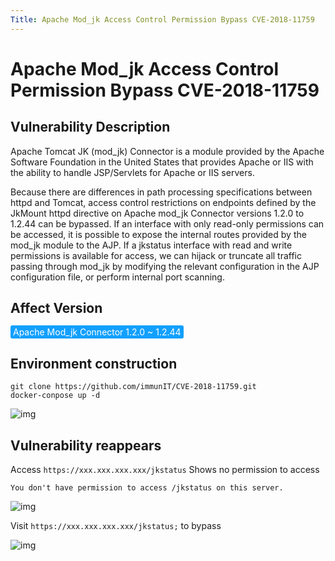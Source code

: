 ```yaml
---
Title: Apache Mod_jk Access Control Permission Bypass CVE-2018-11759
---
```


# Apache Mod_jk Access Control Permission Bypass CVE-2018-11759

## Vulnerability Description

Apache Tomcat JK (mod_jk) Connector is a module provided by the Apache Software Foundation in the United States that provides Apache or IIS with the ability to handle JSP/Servlets for Apache or IIS servers.

Because there are differences in path processing specifications between httpd and Tomcat, access control restrictions on endpoints defined by the JkMount httpd directive on Apache mod_jk Connector versions 1.2.0 to 1.2.44 can be bypassed.
If an interface with only read-only permissions can be accessed, it is possible to expose the internal routes provided by the mod_jk module to the AJP.
If a jkstatus interface with read and write permissions is available for access, we can hijack or truncate all traffic passing through mod_jk by modifying the relevant configuration in the AJP configuration file, or perform internal port scanning.

## Affect Version

<span style="background-color:rgb(18, 160, 255); padding: 2px 4px; border-radius: 3px; color: white;">Apache Mod_jk Connector 1.2.0 ~ 1.2.44</span>

## Environment construction

```shell
git clone https://github.com/immunIT/CVE-2018-11759.git
docker-conpose up -d
```

![img](https://raw.githubusercontent.com/PeiQi0/PeiQi-WIKI-Book/refs/heads/main/docs/.vuepress/../.vuepress/public/img/image-20220308101141481.png)



 

## Vulnerability reappears

Access `https://xxx.xxx.xxx.xxx/jkstatus` Shows no permission to access

```
You don't have permission to access /jkstatus on this server.
```

![img](https://raw.githubusercontent.com/PeiQi0/PeiQi-WIKI-Book/refs/heads/main/docs/.vuepress/../.vuepress/public/img/792b1dd1-a89f-497a-b43b-bae73a7ceff0.png)

Visit `https://xxx.xxx.xxx.xxx/jkstatus;` to bypass

![img](https://raw.githubusercontent.com/PeiQi0/PeiQi-WIKI-Book/refs/heads/main/docs/.vuepress/../.vuepress/public/img/8ff51702-0cc0-4d56-bcef-80d838e102cf.png)